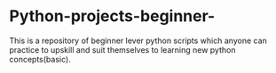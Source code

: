 # Python-projects-beginner-
This is  a repository of beginner lever python scripts which anyone can practice to upskill and suit themselves to learning new python concepts(basic).
